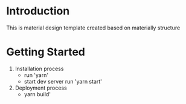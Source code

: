 # Introduction

This is material design template created based on materially structure

# Getting Started

1. Installation process
    - run 'yarn'
    - start dev server run 'yarn start'
2. Deployment process
    - yarn build'
